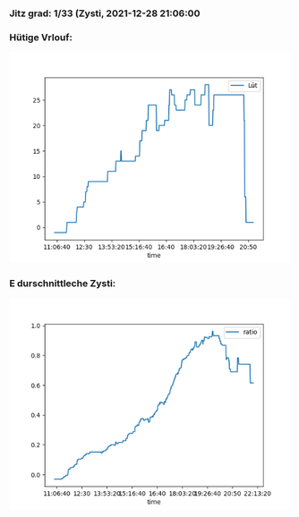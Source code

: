 ### Jitz grad: 1/33 (Zysti, 2021-12-28 21:06:00

### Hütige Vrlouf:
![Graph](Today.png)

### E durschnittleche Zysti:
![Graph](Zysti.png)